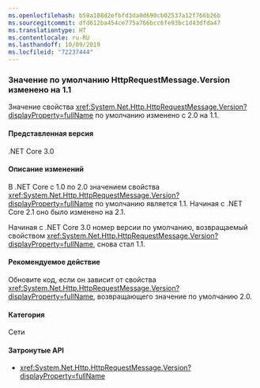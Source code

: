 ```yaml
---
ms.openlocfilehash: b50a108d2efbfd3da0d690cb02537a12f766b26b
ms.sourcegitcommit: dfd612ba454ce775a766bcc6fe93bc1d43dfda47
ms.translationtype: HT
ms.contentlocale: ru-RU
ms.lasthandoff: 10/09/2019
ms.locfileid: "72237444"
---
```

### <a name="default-value-of-httprequestmessageversion-changed-to-11"></a>Значение по умолчанию HttpRequestMessage.Version изменено на 1.1 

Значение свойства <xref:System.Net.Http.HttpRequestMessage.Version?displayProperty=fullName> по умолчанию изменено с 2.0 на 1.1.

#### <a name="version-introduced"></a>Представленная версия

.NET Core 3.0

#### <a name="change-description"></a>Описание изменений

В .NET Core с 1.0 по 2.0 значением свойства <xref:System.Net.Http.HttpRequestMessage.Version?displayProperty=fullName> по умолчанию является 1.1. Начиная с .NET Core 2.1 оно было изменено на 2.1. 

Начиная с .NET Core 3.0 номер версии по умолчанию, возвращаемый свойством <xref:System.Net.Http.HttpRequestMessage.Version?displayProperty=fullName>, снова стал 1.1.
 
#### <a name="recommended-action"></a>Рекомендуемое действие

Обновите код, если он зависит от свойства <xref:System.Net.Http.HttpRequestMessage.Version?displayProperty=fullName>, возвращающего значение по умолчанию 2.0.

#### <a name="category"></a>Категория

Сети

#### <a name="affected-apis"></a>Затронутые API

- <xref:System.Net.Http.HttpRequestMessage.Version?displayProperty=fullName>

<!--
a def
### Affected APIs

- `P:System.Net.Http.HttpRequestMessage.Version`

-- >

